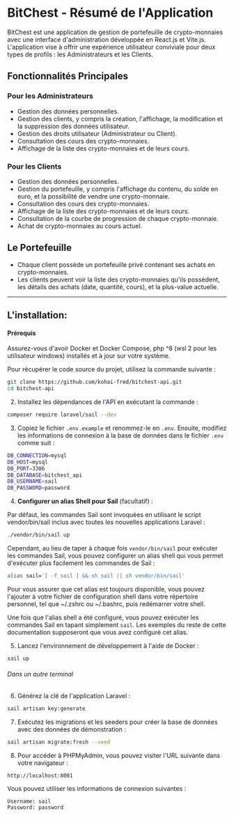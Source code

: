 # BitChest - Résumé de l'Application

BitChest est une application de gestion de portefeuille de crypto-monnaies avec une interface d'administration développée en React.js et Vite.js. L'application vise à offrir une expérience utilisateur conviviale pour deux types de profils : les Administrateurs et les Clients.

## Fonctionnalités Principales

### Pour les Administrateurs

-   Gestion des données personnelles.
-   Gestion des clients, y compris la création, l'affichage, la modification et la suppression des données utilisateur.
-   Gestion des droits utilisateur (Administrateur ou Client).
-   Consultation des cours des crypto-monnaies.
-   Affichage de la liste des crypto-monnaies et de leurs cours.

### Pour les Clients

-   Gestion des données personnelles.
-   Gestion du portefeuille, y compris l'affichage du contenu, du solde en euro, et la possibilité de vendre une crypto-monnaie.
-   Consultation des cours des crypto-monnaies.
-   Affichage de la liste des crypto-monnaies et de leurs cours.
-   Consultation de la courbe de progression de chaque crypto-monnaie.
-   Achat de crypto-monnaies au cours actuel.

## Le Portefeuille

-   Chaque client possède un portefeuille privé contenant ses achats en crypto-monnaies.
-   Les clients peuvent voir la liste des crypto-monnaies qu'ils possèdent, les détails des achats (date, quantité, cours), et la plus-value actuelle.

---

## L'installation:

#### Prérequis

Assurez-vous d'avoir Docker et Docker Compose, php ^8 (wsl 2 pour les utilisateur windows) installés et à jour sur votre
système.

Pour récupérer le code source du projet, utilisez la commande suivante :

```bash
git clone https://github.com/kohai-fred/bitchest-api.git
cd bitchest-api
```

2. Installez les dépendances de l'API en exécutant la commande :

```bash
composer require laravel/sail --dev
```

3. Copiez le fichier `.env.example` et renommez-le en `.env`. Ensuite, modifiez les informations de connexion à la base
   de données dans le fichier `.env` comme suit :

```bash
DB_CONNECTION=mysql
DB_HOST=mysql
DB_PORT=3306
DB_DATABASE=bitchest_api
DB_USERNAME=sail
DB_PASSWORD=password
```

4. **Configurer un alias Shell pour Sail** (facultatif) :

Par défaut, les commandes Sail sont invoquées en utilisant le script vendor/bin/sail inclus avec toutes les nouvelles
applications Laravel :

```bash
./vendor/bin/sail up
```

Cependant, au lieu de taper à chaque fois `vendor/bin/sail` pour exécuter les commandes Sail, vous pouvez configurer un
alias shell qui vous permet d'exécuter plus facilement les commandes de Sail :

```bash
alias sail='[ -f sail ] && sh sail || sh vendor/bin/sail'
```

Pour vous assurer que cet alias est toujours disponible, vous pouvez l'ajouter à votre fichier de configuration shell
dans votre répertoire personnel, tel que ~/.zshrc ou ~/.bashrc, puis redémarrer votre shell.

Une fois que l'alias shell a été configuré, vous pouvez exécuter les commandes Sail en tapant simplement `sail`. Les
exemples du reste de cette documentation supposeront que vous avez configuré cet alias.

5. Lancez l'environnement de développement à l'aide de Docker :

```bash
sail up
```

###### Dans un autre terminal

6. Générez la clé de l'application Laravel :

```bash
sail artisan key:generate
```

7. Exécutez les migrations et les seeders pour créer la base de données avec des données de démonstration :

```bash
sail artisan migrate:fresh --seed
```

8. Pour accéder à PHPMyAdmin, vous pouvez visiter l'URL suivante dans votre navigateur :

```
http://localhost:8001
```

Vous pouvez utiliser les informations de connexion suivantes :

```
Username: sail
Password: password
```
